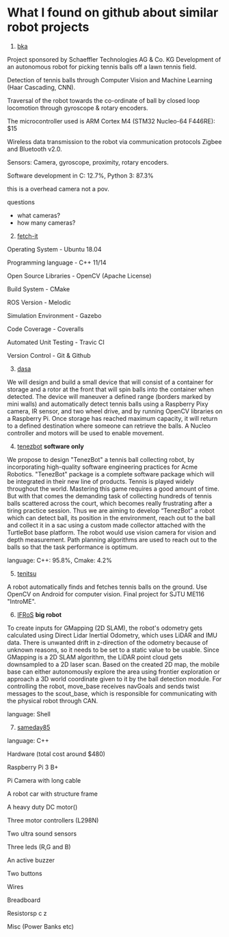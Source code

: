 # What I found on github about similar robot projects

1. [bka](https://github.com/BKaiwalya/Autonomous-Tennis-Ball-Picking-Robot)

Project sponsored by Schaeffler Technologies AG & Co. KG
Development of an autonomous robot for picking tennis balls off a lawn tennis field.

Detection of tennis balls through Computer Vision and Machine Learning (Haar Cascading, CNN).

Traversal of the robot towards the co-ordinate of ball by closed loop locomotion through gyroscope & rotary encoders.

The microcontroller used is ARM Cortex M4 (STM32 Nucleo-64 F446RE): $15

Wireless data transmission to the robot via communication protocols Zigbee and Bluetooth v2.0.

Sensors: Camera, gyroscope, proximity, rotary encoders.

Software development in C: 12.7%, Python 3: 87.3%

this is a overhead camera not a pov.

questions

* what cameras?
* how many cameras?

2. [fetch-it](https://github.com/nalindas9/fetch-it)

Operating System - Ubuntu 18.04

Programming language - C++ 11/14

Open Source Libraries - OpenCV (Apache License)

Build System - CMake

ROS Version - Melodic

Simulation Environment - Gazebo

Code Coverage - Coveralls

Automated Unit Testing - Travic CI

Version Control - Git & Github

3. [dasa](https://github.com/EricDinging/DASA)

We will design and build a small device that will consist of a container for storage and a rotor at the front that will spin balls into the container when detected. The device will maneuver a defined range (borders marked by mini walls) and automatically detect tennis balls using a Raspberry Pixy camera, IR sensor, and two wheel drive, and by running OpenCV libraries on a Raspberry Pi. Once storage has reached maximum capacity, it will return to a defined destination where someone can retrieve the balls. A Nucleo controller and motors will be used to enable movement.

4. [tenezbot](https://github.com/Pruthvi-Sanghavi/TenezBot)
**software only**

We propose to design "TenezBot" a tennis ball collecting robot, by incorporating high-quality software engineering practices for Acme Robotics. "TenezBot" package is a complete software package which will be integrated in their new line of products. Tennis is played widely throughout the world. Mastering this game requires a good amount of time. But with that comes the demanding task of collecting hundreds of tennis balls scattered across the court, which becomes really frustrating after a tiring practice session. Thus we are aiming to develop “TenezBot” a robot which can detect ball, its position in the environment, reach out to the ball and collect it in a sac using a custom made collector attached with the TurtleBot base platform. The robot would use vision camera for vision and depth measurement. Path planning algorithms are used to reach out to the balls so that the task performance is optimum.

language: C++: 95.8%, Cmake: 4.2%

5. [tenitsu](https://github.com/skyzh/tenitsu)

A robot automatically finds and fetches tennis balls on the ground. Use OpenCV on Android for computer vision. Final project for SJTU ME116 "IntroME".

6. [IFRoS](https://github.com/IFRoS-ELTE/ball_picking_project)
**big robot**

To create inputs for GMapping (2D SLAM), the robot's odometry gets calculated using Direct Lidar Inertial Odometry, which uses LiDAR and IMU data. There is unwanted drift in z-direction of the odometry because of unknown reasons, so it needs to be set to a static value to be usable. Since GMapping is a 2D SLAM algorithm, the LiDAR point cloud gets downsampled to a 2D laser scan. Based on the created 2D map, the mobile base can either autonomously explore the area using frontier exploration or approach a 3D world coordinate given to it by the ball detection module. For controlling the robot, move_base receives navGoals and sends twist messages to the scout_base, which is responsible for communicating with the physical robot through CAN.

language: Shell

7. [sameday85](https://github.com/sameday85/tennis)

language: C++

Hardware (total cost around $480)

Raspberry Pi 3 B+

Pi Camera with long cable

A robot car with structure frame

A heavy duty DC motor()

Three motor controllers (L298N)

Two ultra sound sensors

Three leds (R,G and B)

An active buzzer

Two buttons

Wires

Breadboard

Resistorsp c z

Misc (Power Banks etc)
